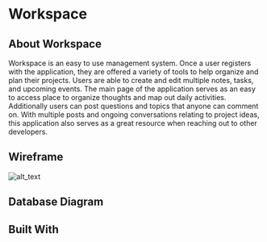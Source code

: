 # Workspace

## About Workspace
Workspace is an easy to use management system. Once a user registers with the application, they are offered a variety of tools to help organize and plan their projects. Users are able to create and edit multiple notes, tasks, and upcoming events. The main page of the application serves as an easy to access place to organize thoughts and map out daily activities. Additionally users can post questions and topics that anyone can comment on. With multiple posts and ongoing conversations relating to project ideas, this application also serves as a great resource when reaching out to other developers.
## Wireframe
![alt_text](./Images/Capstone_Wireframe.png)
## Database Diagram
## Built With
